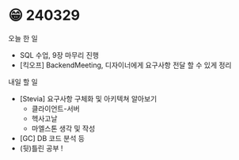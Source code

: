 # 😁 240329

오늘 한 일

* SQL 수업, 9장 마무리 진행
* \[킥오프] BackendMeeting, 디자이너에게 요구사항 전달 할 수 있게 정리

내일 할 일

* \[Stevia] 요구사항 구체화 및 아키텍쳐 알아보기
  * 클라이언트-서버
  * 헥사고날
  * 마엘스톤 생각 및 작성
* \[GC] DB 코드 분석 등
* (뒷)틀린 공부 !
